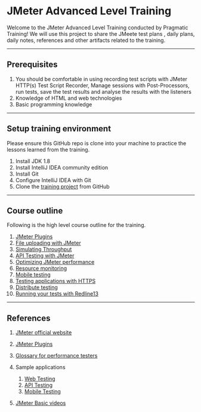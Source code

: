 # JMeter Advanced Level Training

Welcome to the JMeter Advanced Level Training conducted by Pragmatic Training!
We will use this project to share the JMeete test plans , daily plans, daily notes, references and other artifacts related to the training.

---
## Prerequisites

1. You should be comfortable in using recording test scripts with JMeter HTTP(s) Test Script Recorder, Manage sessions
   with Post-Processors, run tests, save the test results and analyse the results with the listeners
2. Knowledge of HTML and web technologies
3. Basic programming knowledge
---
## Setup training environment
Please ensure this GitHub repo is clone into your machine to practice the lessons learned from the training.

1. Install JDK 1.8
2. Install IntelliJ IDEA community edition
3. Install Git
4. Configure IntelliJ IDEA with Git
5. Clone the [training project](https://github.com/pragmatictesters/Pragmatic-Learning-JMeter-May-2021.git) from GitHub

---

## Course outline
Following is the high level course outline for the training.
1. [JMeter Plugins](docs/Session1-Plan-17May2021.md)
2. [File uploading with JMeter](docs/Session1-Plan-17May2021.md)
3. [Simulating Throughput](docs/Session2-Plan-18May2021.md)
4. [API Testing with JMeter](docs/Session2-Plan-18May2021.md)
5. [Optimizing JMeter performance](docs/Session3-Plan-19May2021.md)
6. [Resource monitoring](docs/Session3-Plan-19May2021.md)
7. [Mobile testing](docs/Session4-Plan-20May2021.md)
8. [Testing applications with HTTPS](docs/Session4-Plan-20May2021.md)
9. [Distribute testing](docs/Session5-Plan-21May2021.md)
10. [Running your tests with Redline13](doc/Session5-Plan-21May2021.md)

---

## References

1. [JMeter official website](https://jmeter.apache.org)
2. [JMeter Plugins](https://jmeter-plugins.org)
3. [Glossary for performance testers](http://pragmatictestlabs.com/2018/05/08/glossary_for_performance_testers/)
4. Sample applications 
    1. [Web Testing](http://hrm.pragmatictestlabs.com)
    2. [API Testing ]()
    3. [Mobile Testing]()

5. [JMeter Basic videos ](https://youtu.be/3sXLi2P6-6g)

